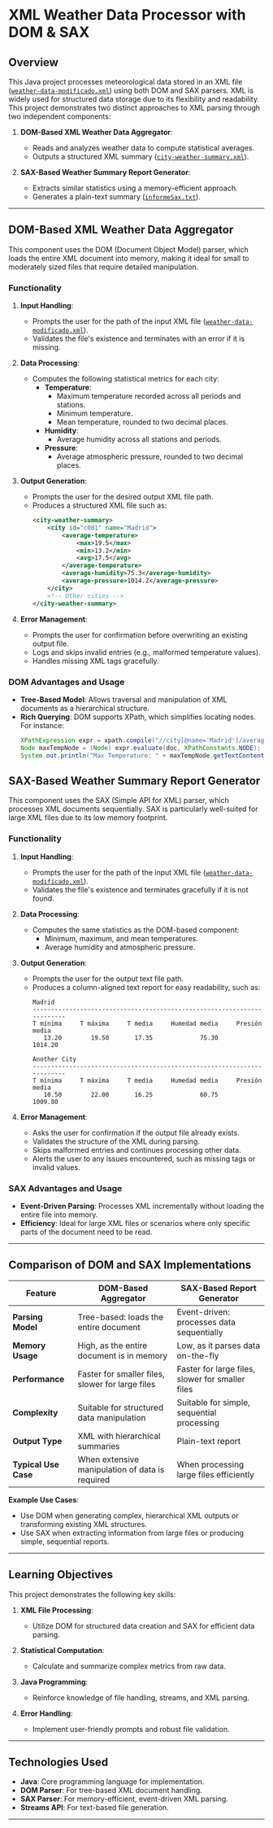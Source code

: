 # XML Weather Data Processor with DOM & SAX

## Overview

This Java project processes meteorological data stored in an XML file ([`weather-data-modificado.xml`](https://github.com/Daclapo/JavaExercises/blob/main/OtherProjects/WeatherDataXmlProcessingDomSax/src/main/resources/weather-data-modificado.xml)) using both DOM and SAX parsers. XML is widely used for structured data storage due to its flexibility and readability. This project demonstrates two distinct approaches to XML parsing through two independent components:

1. **DOM-Based XML Weather Data Aggregator**:
    - Reads and analyzes weather data to compute statistical averages.
    - Outputs a structured XML summary ([`city-weather-summary.xml`](https://github.com/Daclapo/JavaExercises/blob/main/OtherProjects/WeatherDataXmlProcessingDomSax/src/main/resources/city-weather-summary.xml)).

2. **SAX-Based Weather Summary Report Generator**:
    - Extracts similar statistics using a memory-efficient approach.
    - Generates a plain-text summary ([`informeSax.txt`](https://github.com/Daclapo/JavaExercises/blob/main/OtherProjects/WeatherDataXmlProcessingDomSax/src/main/resources/outSax/informeSax.txt)).

---

## DOM-Based XML Weather Data Aggregator

This component uses the DOM (Document Object Model) parser, which loads the entire XML document into memory, making it ideal for small to moderately sized files that require detailed manipulation.

### Functionality

1. **Input Handling**:
    - Prompts the user for the path of the input XML file ([`weather-data-modificado.xml`](https://github.com/Daclapo/JavaExercises/blob/main/OtherProjects/WeatherDataXmlProcessingDomSax/src/main/resources/weather-data-modificado.xml)).
    - Validates the file's existence and terminates with an error if it is missing.

2. **Data Processing**:
    - Computes the following statistical metrics for each city:
        - **Temperature**:
            - Maximum temperature recorded across all periods and stations.
            - Minimum temperature.
            - Mean temperature, rounded to two decimal places.
        - **Humidity**:
            - Average humidity across all stations and periods.
        - **Pressure**:
            - Average atmospheric pressure, rounded to two decimal places.

3. **Output Generation**:
    - Prompts the user for the desired output XML file path.
    - Produces a structured XML file such as:
      ```xml
      <city-weather-summary>
          <city id="c001" name="Madrid">
              <average-temperature>
                  <max>19.5</max>
                  <min>13.2</min>
                  <avg>17.5</avg>
              </average-temperature>
              <average-humidity>75.3</average-humidity>
              <average-pressure>1014.2</average-pressure>
          </city>
          <!-- Other cities -->
      </city-weather-summary>
      ```

4. **Error Management**:
    - Prompts the user for confirmation before overwriting an existing output file.
    - Logs and skips invalid entries (e.g., malformed temperature values).
    - Handles missing XML tags gracefully.

### DOM Advantages and Usage

- **Tree-Based Model**: Allows traversal and manipulation of XML documents as a hierarchical structure.
- **Rich Querying**: DOM supports XPath, which simplifies locating nodes. For instance:
  ```java
  XPathExpression expr = xpath.compile("//city[@name='Madrid']/average-temperature/max");
  Node maxTempNode = (Node) expr.evaluate(doc, XPathConstants.NODE);
  System.out.println("Max Temperature: " + maxTempNode.getTextContent());
  ```

## SAX-Based Weather Summary Report Generator

This component uses the SAX (Simple API for XML) parser, which processes XML documents sequentially. SAX is particularly well-suited for large XML files due to its low memory footprint.

### Functionality

1. **Input Handling**:
    - Prompts the user for the path of the input XML file ([`weather-data-modificado.xml`](https://github.com/Daclapo/JavaExercises/blob/main/OtherProjects/WeatherDataXmlProcessingDomSax/src/main/resources/weather-data-modificado.xml)).
    - Validates the file's existence and terminates gracefully if it is not found.

2. **Data Processing**:
    - Computes the same statistics as the DOM-based component:
        - Minimum, maximum, and mean temperatures.
        - Average humidity and atmospheric pressure.

3. **Output Generation**:
    - Prompts the user for the output text file path.
    - Produces a column-aligned text report for easy readability, such as:
      ```
      Madrid
      ------------------------------------------------------------------------
      T mínima     T máxima     T media     Humedad media     Presión media
         13.20        19.50       17.35             75.30           1014.20

      Another City
      ------------------------------------------------------------------------
      T mínima     T máxima     T media     Humedad media     Presión media
         10.50        22.00       16.25             60.75           1009.80
      ```

4. **Error Management**:
    - Asks the user for confirmation if the output file already exists.
    - Validates the structure of the XML during parsing.
    - Skips malformed entries and continues processing other data.
    - Alerts the user to any issues encountered, such as missing tags or invalid values.

### SAX Advantages and Usage

- **Event-Driven Parsing**: Processes XML incrementally without loading the entire file into memory.
- **Efficiency**: Ideal for large XML files or scenarios where only specific parts of the document need to be read.

---

## Comparison of DOM and SAX Implementations

| Feature              | DOM-Based Aggregator                             | SAX-Based Report Generator                        |
|----------------------|--------------------------------------------------|---------------------------------------------------|
| **Parsing Model**    | Tree-based: loads the entire document            | Event-driven: processes data sequentially         |
| **Memory Usage**     | High, as the entire document is in memory        | Low, as it parses data on-the-fly                 |
| **Performance**      | Faster for smaller files, slower for large files | Faster for large files, slower for smaller files  |
| **Complexity**       | Suitable for structured data manipulation        | Suitable for simple, sequential processing        |
| **Output Type**      | XML with hierarchical summaries                  | Plain-text report                                 |
| **Typical Use Case** | When extensive manipulation of data is required  | When processing large files efficiently           |


**Example Use Cases**:
- Use DOM when generating complex, hierarchical XML outputs or transforming existing XML structures.
- Use SAX when extracting information from large files or producing simple, sequential reports.

---

## Learning Objectives

This project demonstrates the following key skills:

1. **XML File Processing**:
    - Utilize DOM for structured data creation and SAX for efficient data parsing.

2. **Statistical Computation**:
    - Calculate and summarize complex metrics from raw data.

3. **Java Programming**:
    - Reinforce knowledge of file handling, streams, and XML parsing.

4. **Error Handling**:
    - Implement user-friendly prompts and robust file validation.

---

## Technologies Used

- **Java**: Core programming language for implementation.
- **DOM Parser**: For tree-based XML document handling.
- **SAX Parser**: For memory-efficient, event-driven XML parsing.
- **Streams API**: For text-based file generation.

---
